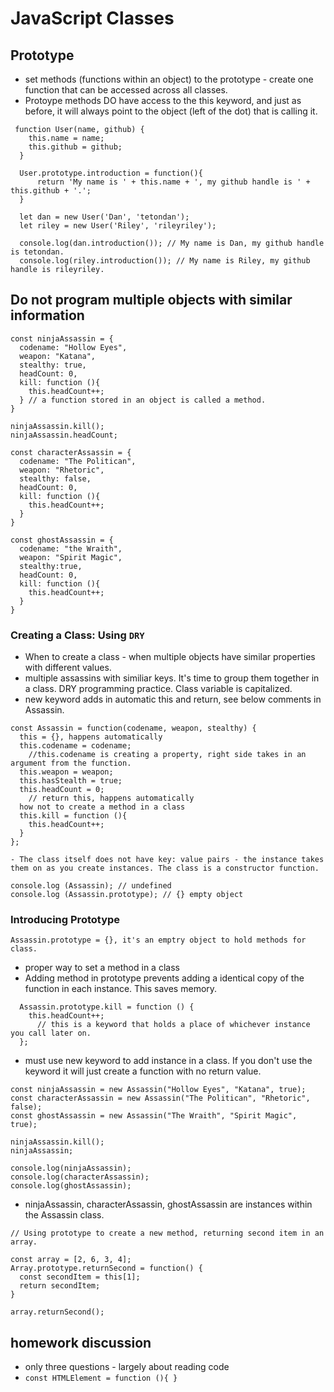 # JavaScript Classes

## Prototype

- set methods (functions within an object) to the prototype - create one function that can be accessed across all classes.
- Protoype methods DO have access to the this keyword, and just as before, it will always point to the object (left of the dot) that is calling it.

```
 function User(name, github) {
    this.name = name;
    this.github = github;
  }

  User.prototype.introduction = function(){
      return 'My name is ' + this.name + ', my github handle is ' + this.github + '.';
  }

  let dan = new User('Dan', 'tetondan');
  let riley = new User('Riley', 'rileyriley');

  console.log(dan.introduction()); // My name is Dan, my github handle is tetondan.
  console.log(riley.introduction()); // My name is Riley, my github handle is rileyriley.
```

## Do not program multiple objects with similar information

```
const ninjaAssassin = {
  codename: "Hollow Eyes",
  weapon: "Katana",
  stealthy: true,
  headCount: 0,
  kill: function (){
    this.headCount++;
  } // a function stored in an object is called a method.
}

ninjaAssassin.kill();
ninjaAssassin.headCount;

const characterAssassin = {
  codename: "The Politican",
  weapon: "Rhetoric",
  stealthy: false,
  headCount: 0,
  kill: function (){
    this.headCount++;
  }
}

const ghostAssassin = {
  codename: "the Wraith",
  weapon: "Spirit Magic",
  stealthy:true,
  headCount: 0,
  kill: function (){
    this.headCount++;
  }
}
```

### Creating a Class: Using `DRY`

- When to create a class - when multiple objects have similar properties with different values.
- multiple assassins with similiar keys. It's time to group them together in a class. DRY programming practice. Class variable is capitalized.
- new keyword adds in automatic this and return, see below comments in Assassin.

```
const Assassin = function(codename, weapon, stealthy) {
  this = {}, happens automatically
  this.codename = codename;
    //this.codename is creating a property, right side takes in an argument from the function.
  this.weapon = weapon;
  this.hasStealth = true;
  this.headCount = 0;
    // return this, happens automatically
  how not to create a method in a class
  this.kill = function (){
    this.headCount++;
  }
};

- The class itself does not have key: value pairs - the instance takes them on as you create instances. The class is a constructor function.

console.log (Assassin); // undefined
console.log (Assassin.prototype); // {} empty object
```

### Introducing Prototype

```
Assassin.prototype = {}, it's an emptry object to hold methods for class.
```

- proper way to set a method in a class
- Adding method in prototype prevents adding a identical copy of the function in each instance. This saves memory.

```
  Assassin.prototype.kill = function () {
    this.headCount++;
      // this is a keyword that holds a place of whichever instance you call later on.
  };
```

- must use new keyword to add instance in a class. If you don't use the keyword it will just create a function with no return value.

```
const ninjaAssassin = new Assassin("Hollow Eyes", "Katana", true);
const characterAssassin = new Assassin("The Politican", "Rhetoric", false);
const ghostAssassin = new Assassin("The Wraith", "Spirit Magic", true);

ninjaAssassin.kill();
ninjaAssassin;

console.log(ninjaAssassin);
console.log(characterAssassin);
console.log(ghostAssassin);
```

- ninjaAssassin, characterAssassin, ghostAssassin are instances within the Assassin class.

```
// Using prototype to create a new method, returning second item in an array.

const array = [2, 6, 3, 4];
Array.prototype.returnSecond = function() {
  const secondItem = this[1];
  return secondItem;
}

array.returnSecond();
```

## homework discussion

- only three questions - largely about reading code
- `const HTMLElement = function (){ }`
